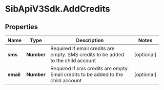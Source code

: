# SibApiV3Sdk.AddCredits

## Properties
Name | Type | Description | Notes
------------ | ------------- | ------------- | -------------
**sms** | **Number** | Required if email credits are empty. SMS credits to be added to the child account | [optional] 
**email** | **Number** | Required if sms credits are empty. Email credits to be added to the child account | [optional] 


